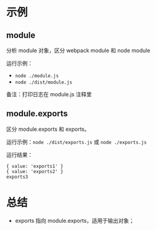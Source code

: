 # 示例
## module
分析 module 对象，区分 webpack module 和 node module

运行示例：

- `node ./module.js`
- `node ./dist/module.js`

备注：打印日志在 module.js 注释里

## module.exports
区分 module.exports 和 exports。

运行示例：`node ./dist/exports.js` 或 `node ./exports.js`

运行结果：

```
{ value: 'exports1' }
{ value: 'exports2' }
exports3
```

# 总结
- exports 指向 module.exports，适用于输出对象；
